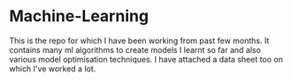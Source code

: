 # Machine-Learning
This is the repo for which I have been working from past few months.
It contains many ml algorithms to create models I learnt so far and also various model optimisation techniques.
I have attached a data sheet too on which I've worked a lot.
